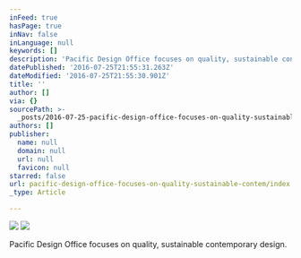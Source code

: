 ```yaml
---
inFeed: true
hasPage: true
inNav: false
inLanguage: null
keywords: []
description: 'Pacific Design Office focuses on quality, sustainable contemporary design. '
datePublished: '2016-07-25T21:55:31.263Z'
dateModified: '2016-07-25T21:55:30.901Z'
title: ''
author: []
via: {}
sourcePath: >-
  _posts/2016-07-25-pacific-design-office-focuses-on-quality-sustainable-contem.md
authors: []
publisher:
  name: null
  domain: null
  url: null
  favicon: null
starred: false
url: pacific-design-office-focuses-on-quality-sustainable-contem/index.html
_type: Article

---
```

![](https://the-grid-user-content.s3-us-west-2.amazonaws.com/c4f0bba6-0484-4ab5-9796-52c82f4ad75b.jpg)
![](https://the-grid-user-content.s3-us-west-2.amazonaws.com/fe4774fb-8420-4410-8bbd-7f6483d999a7.jpg)

Pacific Design Office focuses on quality, sustainable contemporary design.